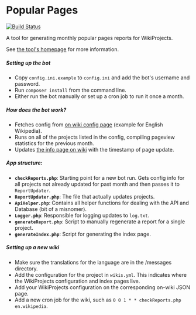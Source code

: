 Popular Pages
=============
[![Build Status](https://travis-ci.org/wikimedia/popularpages.svg?branch=master)](https://travis-ci.org/wikimedia/popularpages)

A tool for generating monthly popular pages reports for WikiProjects.

See [the tool's homepage](https://wikitech.wikimedia.org/wiki/Tool:Popular_Pages) for more information.

##### Setting up the bot
* Copy `config.ini.example` to `config.ini` and add the bot's username and password.
* Run `composer install` from the command line.
* Either run the bot manually or set up a cron job to run it once a month.

##### How does the bot work?
* Fetches config from [on wiki config page](https://en.wikipedia.org/wiki/User:Community_Tech_bot/Popular_pages_config.json) (example for English Wikipedia).
* Runs on all of the projects listed in the config, compiling pageview statistics for the previous month.
* Updates [the info page on wiki](https://en.wikipedia.org/wiki/User:Community_Tech_bot/Popular_pages) with the timestamp of page update.

##### App structure:
* **`checkReports.php`**: Starting point for a new bot run. Gets config info for all projects not already updated for past month and then passes it to `ReportUpdater`.
* **`ReportUpdater.php`**: The file that actually updates projects.
* **`ApiHelper.php`**: Contains all helper functions for dealing with the API and Database (bit of a misnomer).
* **`Logger.php`**: Responsible for logging updates to `log.txt`.
* **`generateReport.php`**: Script to manually regenerate a report for a single project.
* **`generateIndex.php`**: Script for generating the index page.

##### Setting up a new wiki
* Make sure the translations for the language are in the /messages directory.
* Add the configuration for the project in `wikis.yml`. This indicates where the WikiProjects configuration and index pages live.
* Add your WikiProjects configuration on the corresponding on-wiki JSON page.
* Add a new cron job for the wiki, such as `0 0 1 * * checkReports.php en.wikipedia`.
